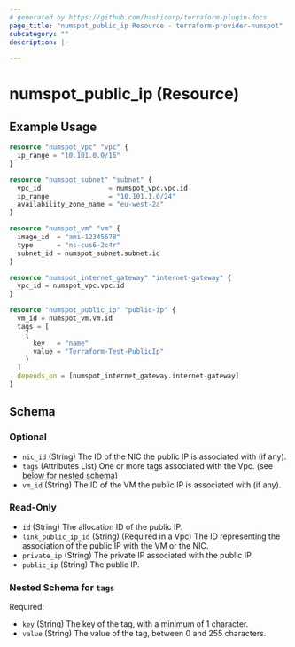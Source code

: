 ```yaml
---
# generated by https://github.com/hashicorp/terraform-plugin-docs
page_title: "numspot_public_ip Resource - terraform-provider-numspot"
subcategory: ""
description: |-
  
---
```


# numspot_public_ip (Resource)



## Example Usage

```terraform
resource "numspot_vpc" "vpc" {
  ip_range = "10.101.0.0/16"
}

resource "numspot_subnet" "subnet" {
  vpc_id                 = numspot_vpc.vpc.id
  ip_range               = "10.101.1.0/24"
  availability_zone_name = "eu-west-2a"
}

resource "numspot_vm" "vm" {
  image_id  = "ami-12345678"
  type      = "ns-cus6-2c4r"
  subnet_id = numspot_subnet.subnet.id
}

resource "numspot_internet_gateway" "internet-gateway" {
  vpc_id = numspot_vpc.vpc.id
}

resource "numspot_public_ip" "public-ip" {
  vm_id = numspot_vm.vm.id
  tags = [
    {
      key   = "name"
      value = "Terraform-Test-PublicIp"
    }
  ]
  depends_on = [numspot_internet_gateway.internet-gateway]
}
```

<!-- schema generated by tfplugindocs -->
## Schema

### Optional

- `nic_id` (String) The ID of the NIC the public IP is associated with (if any).
- `tags` (Attributes List) One or more tags associated with the Vpc. (see [below for nested schema](#nestedatt--tags))
- `vm_id` (String) The ID of the VM the public IP is associated with (if any).

### Read-Only

- `id` (String) The allocation ID of the public IP.
- `link_public_ip_id` (String) (Required in a Vpc) The ID representing the association of the public IP with the VM or the NIC.
- `private_ip` (String) The private IP associated with the public IP.
- `public_ip` (String) The public IP.

<a id="nestedatt--tags"></a>
### Nested Schema for `tags`

Required:

- `key` (String) The key of the tag, with a minimum of 1 character.
- `value` (String) The value of the tag, between 0 and 255 characters.
